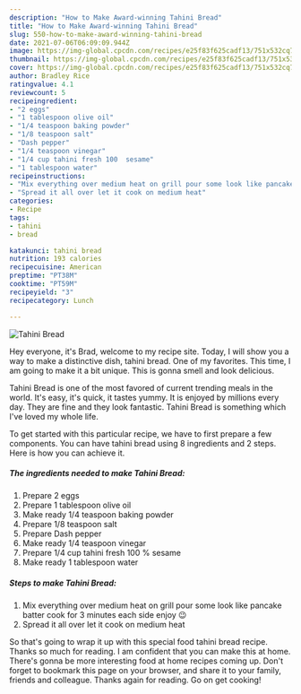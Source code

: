 ```yaml
---
description: "How to Make Award-winning Tahini Bread"
title: "How to Make Award-winning Tahini Bread"
slug: 550-how-to-make-award-winning-tahini-bread
date: 2021-07-06T06:09:09.944Z
image: https://img-global.cpcdn.com/recipes/e25f83f625cadf13/751x532cq70/tahini-bread-recipe-main-photo.jpg
thumbnail: https://img-global.cpcdn.com/recipes/e25f83f625cadf13/751x532cq70/tahini-bread-recipe-main-photo.jpg
cover: https://img-global.cpcdn.com/recipes/e25f83f625cadf13/751x532cq70/tahini-bread-recipe-main-photo.jpg
author: Bradley Rice
ratingvalue: 4.1
reviewcount: 5
recipeingredient:
- "2 eggs"
- "1 tablespoon olive oil"
- "1/4 teaspoon baking powder"
- "1/8 teaspoon salt"
- "Dash pepper"
- "1/4 teaspoon vinegar"
- "1/4 cup tahini fresh 100  sesame"
- "1 tablespoon water"
recipeinstructions:
- "Mix everything over medium heat on grill pour some look like pancake batter cook for 3 minutes each side enjoy 😉"
- "Spread it all over let it cook on medium heat"
categories:
- Recipe
tags:
- tahini
- bread

katakunci: tahini bread 
nutrition: 193 calories
recipecuisine: American
preptime: "PT38M"
cooktime: "PT59M"
recipeyield: "3"
recipecategory: Lunch

---
```



![Tahini Bread](https://img-global.cpcdn.com/recipes/e25f83f625cadf13/751x532cq70/tahini-bread-recipe-main-photo.jpg)

Hey everyone, it's Brad, welcome to my recipe site. Today, I will show you a way to make a distinctive dish, tahini bread. One of my favorites. This time, I am going to make it a bit unique. This is gonna smell and look delicious.

Tahini Bread is one of the most favored of current trending meals in the world. It's easy, it's quick, it tastes yummy. It is enjoyed by millions every day. They are fine and they look fantastic. Tahini Bread is something which I've loved my whole life.




To get started with this particular recipe, we have to first prepare a few components. You can have tahini bread using 8 ingredients and 2 steps. Here is how you can achieve it.

<!--inarticleads1-->

##### The ingredients needed to make Tahini Bread:

1. Prepare 2 eggs
1. Prepare 1 tablespoon olive oil
1. Make ready 1/4 teaspoon baking powder
1. Prepare 1/8 teaspoon salt
1. Prepare Dash pepper
1. Make ready 1/4 teaspoon vinegar
1. Prepare 1/4 cup tahini fresh 100 % sesame
1. Make ready 1 tablespoon water




<!--inarticleads2-->

##### Steps to make Tahini Bread:

1. Mix everything over medium heat on grill pour some look like pancake batter cook for 3 minutes each side enjoy 😉
1. Spread it all over let it cook on medium heat




So that's going to wrap it up with this special food tahini bread recipe. Thanks so much for reading. I am confident that you can make this at home. There's gonna be more interesting food at home recipes coming up. Don't forget to bookmark this page on your browser, and share it to your family, friends and colleague. Thanks again for reading. Go on get cooking!

